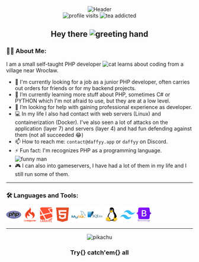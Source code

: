 <div id="header" align="center">
  <img src="https://media3.giphy.com/media/AFdcYElkoNAUE/giphy.gif" alt="Header" width="400"/>
  <div id="badges">
    <img src="https://komarev.com/ghpvc/?username=daffyyyy&style=flat-square&color=blue" alt="profile visits"/>
    <img src="https://img.shields.io/static/v1?label=TEA&message=addicted&color=orange&logo=Gitea&logoColor=white" alt="tea addicted"/>
  </div>
  <h2>Hey there <img src="https://media.giphy.com/media/hvRJCLFzcasrR4ia7z/giphy.gif" alt="greeting hand" width="32px"/></h2>
</div>

### :man_technologist: About Me:
I am a small self-taught PHP developer <img src="https://media2.giphy.com/media/uzglgIsyY1Cgg/giphy.gif" width="32px" alt="cat learns about coding"/> from a village near Wrocław. 
- :telescope: I'm currently looking for a job as a junior PHP developer, often carries out orders for friends or for my backend projects.
- 🌱 I’m currently learning more stuff about PHP, sometimes C# or PYTHON  which I'm not afraid to use, but they are at a low level.
- 🤔 I’m looking for help with gaining professional experience as developer.
- 💻 In my life I also had contact with web servers (Linux) and containerization (Docker). I've also seen a lot of attacks on the application (layer 7) and servers (layer 4) and had fun defending against them (not all succeeded 😂) 
- 📫 How to reach me: `contact@daffyy.app` or `daffyy` on Discord.
- ⚡ Fun fact: I'm recognizes PHP as a programming language. <img src="https://media2.giphy.com/media/eruVMzXlb70oo/giphy.gif" width="32px" alt="funny man"/>
- 🎮 I can also into  gameservers, I have had a lot of them in my life and I still run some of them.

---

### :hammer_and_wrench: Languages and Tools:
<div id="languages-and-tools">
  <img src="https://github.com/devicons/devicon/blob/master/icons/php/php-original.svg" width="40px" alt="PHP"/>
  <img src="https://github.com/devicons/devicon/blob/master/icons/codeigniter/codeigniter-plain-wordmark.svg" width="40px" alt="Codeigniter"/>
  <img src="https://github.com/devicons/devicon/blob/master/icons/laravel/laravel-plain-wordmark.svg" width="40px" alt="Laravel"/>
  <img src="https://github.com/devicons/devicon/blob/master/icons/html5/html5-plain.svg" width="40px" alt="HTML5"/>
  <img src="https://github.com/devicons/devicon/blob/master/icons/mysql/mysql-original-wordmark.svg" width="40px" alt="MySQL / MariaDB"/>
  <img src="https://github.com/devicons/devicon/blob/master/icons/sqlite/sqlite-original-wordmark.svg" width="40px" alt="SQLite"/>
  <img src="https://github.com/devicons/devicon/blob/master/icons/linux/linux-original.svg" width="40px" alt="Linux"/>
  <img src="https://github.com/devicons/devicon/blob/master/icons/tailwindcss/tailwindcss-plain.svg" width="40px" alt="TailwindCSS"/>
  <img src="https://github.com/devicons/devicon/blob/master/icons/bootstrap/bootstrap-original-wordmark.svg" width="40px" alt="Bootstrap"/>
</div>

---

<div id="pokemon" align="center">
  <img src="https://media2.giphy.com/media/U2nN0ridM4lXy/giphy.gif" width="400" height="250" alt="pikachu"/>
  <h3>Try{} catch'em{} all</h3>
</div>
